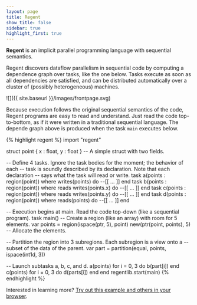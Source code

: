 ```yaml
---
layout: page
title: Regent
show_title: false
sidebar: true
highlight_first: true
---
```


**Regent** is an implicit parallel programming language with
sequential semantics.

Regent discovers dataflow parallelism in sequential code by computing
a dependence graph over tasks, like the one below. Tasks execute as
soon as all dependencies are satisfied, and can be distributed
automatically over a cluster of (possibly heterogeneous) machines.

![]({{ site.baseurl }}/images/frontpage.svg)

Because execution follows the original sequential semantics of the
code, Regent programs are easy to read and understand. Just read the
code top-to-bottom, as if it were written in a traditional sequential
language. The depende graph above is produced when the task `main`
executes below.

{% highlight regent %}
import "regent"

struct point { x : float, y : float } -- A simple struct with two fields.

-- Define 4 tasks. Ignore the task bodies for the moment; the behavior of each
-- task is soundly described by its declaration. Note that each declaration
-- says what the task will read or write.
task a(points : region(point)) where writes(points) do --[[ ... ]] end
task b(points : region(point)) where reads writes(points.x) do --[[ ... ]] end
task c(points : region(point)) where reads writes(points.y) do --[[ ... ]] end
task d(points : region(point)) where reads(points) do --[[ ... ]] end

-- Execution begins at main. Read the code top-down (like a sequential program).
task main()
  -- Create a region (like an array) with room for 5 elements.
  var points = region(ispace(ptr, 5), point)
  new(ptr(point, points), 5) -- Allocate the elements.

  -- Partition the region into 3 subregions. Each subregion is a view onto a
  -- subset of the data of the parent.
  var part = partition(equal, points, ispace(int1d, 3))

  -- Launch subtasks a, b, c, and d.
  a(points)
  for i = 0, 3 do
    b(part[i])
  end
  c(points)
  for i = 0, 3 do
    d(parts[i])
  end
end
regentlib.start(main)
{% endhighlight %}

<p class="lead">Interested in learning more? <a href="http://try.regent-lang.org">Try out this example and others in your browser</a>.</p>
